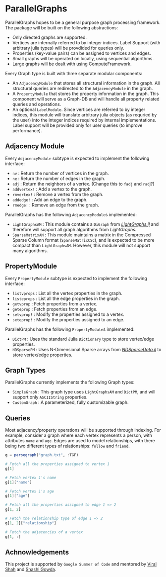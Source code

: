 # ParallelGraphs
ParallelGraphs hopes to be a general purpose graph processing framework. The package will be built on the following abstractions:
- Only directed graphs are supported.
- Vertices are internally referred to by integer indices. Label Support (with arbitrary julia types) will be provdided for queries only.
- Properties (key-value pairs) can be assigned to vertices and edges. 
- Small graphs will be operated on locally, using sequential algorithms.
- Large graphs will be dealt with using ComputeFramework. 

Every Graph type is built with three separate modular components:
- An `AdjacencyModule` that stores all structural information in the graph. All structural queries are redirected to the `AdjacencyModule` in the graph.
- A `PropertyModule` that stores the property information in the graph. This component will serve as a Graph-DB and will handle all property related queries and operations.
- An optional `LabelModule`. Since vertices are referred to by integer indices, this module will translate arbitrary julia objects (as requried by the user) into the integer indices required by internal implementations. Label support will be provided only for user queries (to improve performance).


## Adjacency Module
Every `AdjacencyModule` subtype is expected to implement the following interface:
- `nv` : Return the number of vertices in the graph.
- `ne` : Return the number of edges in the graph.
- `adj` :  Return the neighbors of a vertex. (Change this to `fadj` and `rad`j?)
-  `addvertex!` : Add a vertex to the graph. 
-  `rmvertex!` : Remove a vertex from the graph.
- `addedge!` : Add an edge to the graph.
- `rmedge!` : Remove an edge from the graph.

ParallelGraphs has the following `AdjacencyModule`s implemented:
- `LightGraphsAM` : This module contains a `DiGraph` from *[LightGraphs.jl](https://github.com/JuliaGraphs/LightGraphs.jl)* and therefore will support all graph algorithms from *LightGraphs*.
- `SparseMatrixAM` : This module maintains a matrix in the Compressed Sparse Column format (`SparseMatrixCSC`), and is expected to be more compact than `LightGraphsAM`. However, this module will not support many algorithms.

## PropertyModule
Every `PropertyModule` subtype is expected to implement the following interface:
- `listvprops` : List all the vertex properties in the graph.
- `listeprops` : List all the edge properties in the graph. 
- `getvprop` : Fetch properties from a vertex.
- `geteprop` : Fetch properties from an edge.
- `setvprop!` : Modify the properties assigned to a vertex.
- `seteprop!` : Modify the properties assigned to an edge.

ParallelGraphs has the following `PropertyModule`s implemented:
- `DictPM` : Uses the standard Julia `Dictionary` type to store vertex/edge properties.
- `NDSparsePM` : Uses N-Dimensional Sparse arrays from *[NDSparseData.jl](https://github.com/JuliaComputing/NDSparseData.jl)* to store vertex/edge properties.


## Graph Types
ParallelGraphs currently implements the following Graph types:
- `SimpleGraph` : This graph type uses `LightGraphsAM` and `DictPM`, and will support only `ASCIIString` properties.
- `CustomGraph` : A parameterized, fully customizable graph.


## Queries
Most adjacency/property operations will be supported through indexing. For example, consider a graph where each vertex 
represents a person, with attributes `name` and `age`. Edges are used to model relationships, with there being two different types
of relationships: `follow` and `friend`.
```julia
g = parsegraph("graph.txt", :TGF)

# Fetch all the properties assigned to vertex 1
g[1]

# Fetch vertex 1's name
g[1]["name"]

# Fetch vertex 1's age
g[1]["age"]

# Fetch all the properties assigned to edge 1 => 2
g[1, 2]

# Fetch the relationship type of edge 1 => 2
g[1, 2]["relationship"]

# Fetch the adjacencies of a vertex
g[1, :]
```

## Achnowledgements
This project is supported by `Google Summer of Code` and mentored by [Viral Shah](https://github.com/ViralBShah) and [Shashi Gowda](https://github.com/shashi).
